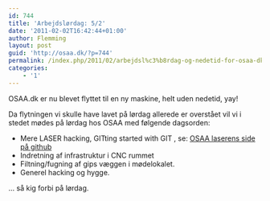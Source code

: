```yaml
---
id: 744
title: 'Arbejdslørdag: 5/2'
date: '2011-02-02T16:42:44+01:00'
author: Flemming
layout: post
guid: 'http://osaa.dk/?p=744'
permalink: /index.php/2011/02/arbejdsl%c3%b8rdag-og-nedetid-for-osaa-dk/
categories:
    - '1'
---
```


OSAA.dk er nu blevet flyttet til en ny maskine, helt uden nedetid, yay!

Da flytningen vi skulle have lavet på lørdag allerede er overstået vil vi i stedet mødes på lørdag hos OSAA med følgende dagsorden:

- Mere LASER hacking, GITting started with GIT , se: [OSAA laserens side på github](https://github.com/dren-dk/OSAA.LASER/wiki/Overview)
- Indretning af infrastruktur i CNC rummet
- Filtning/fugning af gips væggen i mødelokalet.
- Generel hacking og hygge.

… så kig forbi på lørdag.